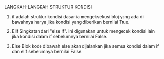 LANGKAH-LANGKAH STRUKTUR KONDISI 

1. if adalah struktur kondisi dasar ia mengeksekusi bloj yang ada di bawahnya hanya jika kondisi yang diberikan bernilai True.

2. Elif Singkatan dari "else if". ini digunakan untuk mengecek kondisi lain jika kondisi dalam if sebelumnya bernilai False.

3. Else Blok kode dibawah else akan dijalankan jika semua kondisi dalam if dan elif sebelumnya bernilai False. 

